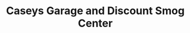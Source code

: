 ---
title: "Caseys Garage and Discount Smog Center"
url: /goleta/caseys-garage-and-discount-smog-center/
shop: car repair
---